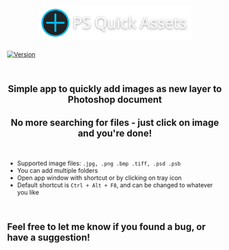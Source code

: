 <h1 align="center">
    <img src="Images/PSQuickAssets_Logo.png" width="360">
</h1>

[![Version](https://img.shields.io/github/v/release/mortuusars/PsQuickAssets?label=Latest%20Version)](https://github.com/mortuusars/PSQuickAssets/releases/latest)

<br>

<div align="center">
    <h2>Simple app to quickly add images as new layer to Photoshop document</h2>
    <h2>No more searching for files - just click on image and you're done!</h2>
</div>

<br>

- Supported image files: `.jpg, .png .bmp .tiff, .psd .psb`
- You can add multiple folders 
- Open app window with shortcut or by clicking on tray icon
- Default shortcut is  `Ctrl + Alt + F8`,  and can be changed to whatever you like

<br>

## Feel free to let me know if you found a bug, or have a suggestion!
